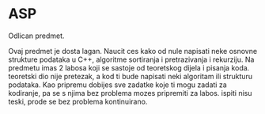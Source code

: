 # ASP

Odlican predmet.

Ovaj predmet je dosta lagan. Naucit ces kako od nule napisati neke osnovne strukture podataka u C++, algoritme sortiranja i pretrazivanja i rekurziju. Na predmetu imas 2 labosa koji se sastoje od teoretskog dijela i pisanja koda. teoretski dio nije pretezak, a kod ti bude napisati neki algoritam ili strukturu podataka. Kao pripremu dobijes sve zadatke koje ti mogu zadati za kodiranje, pa se s njima bez problema mozes pripremiti za labos. ispiti nisu teski, prode se bez problema kontinuirano.
